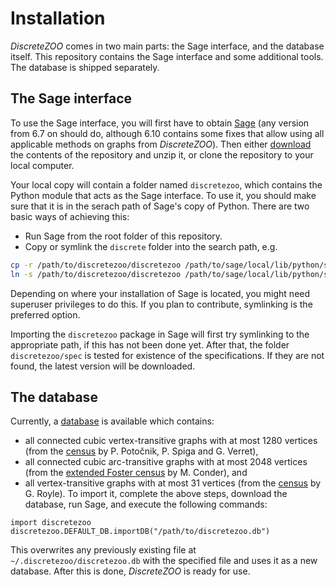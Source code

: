# Installation

*DiscreteZOO* comes in two main parts: the Sage interface, and the database itself. This repository contains the Sage interface and some additional tools. The database is shipped separately.

## The Sage interface

To use the Sage interface, you will first have to obtain [Sage](http://www.sagemath.org/) (any version from 6.7 on should do, although 6.10 contains some fixes that allow using all applicable methods on graphs from *DiscreteZOO*). Then either [download](https://github.com/DiscreteZOO/DiscreteZOO-sage/archive/master.zip) the contents of the repository and unzip it, or clone the repository to your local computer.

Your local copy will contain a folder named `discretezoo`, which contains the Python module that acts as the Sage interface. To use it, you should make sure that it is in the serach path of Sage's copy of Python. There are two basic ways of achieving this:
* Run Sage from the root folder of this repository.
* Copy or symlink the `discrete` folder into the search path, e.g.
```bash
cp -r /path/to/discretezoo/discretezoo /path/to/sage/local/lib/python/site-packages/ # to copy
ln -s /path/to/discretezoo/discretezoo /path/to/sage/local/lib/python/site-packages/ # to link
```
Depending on where your installation of Sage is located, you might need superuser privileges to do this. If you plan to contribute, symlinking is the preferred option.

Importing the `discretezoo` package in Sage will first try symlinking to the appropriate path, if this has not been done yet. After that, the folder `discretezoo/spec` is tested for existence of the specifications. If they are not found, the latest version will be downloaded.

## The database

Currently, a [database](http://discretezoo.xyz/discretezoo.db) is available which contains:
* all connected cubic vertex-transitive graphs with at most 1280 vertices (from the [census](http://www.matapp.unimib.it/~spiga/census.html) by P. Potočnik, P. Spiga and G. Verret),
* all connected cubic arc-transitive graphs with at most 2048 vertices (from the [extended Foster census](https://www.math.auckland.ac.nz/~conder/symmcubic2048list.txt) by M. Conder), and
* all vertex-transitive graphs with at most 31 vertices (from the [census](http://staffhome.ecm.uwa.edu.au/~00013890/remote/trans/index.html) by G. Royle).
To import it, complete the above steps, download the database, run Sage, and execute the following commands:
```sage
import discretezoo
discretezoo.DEFAULT_DB.importDB("/path/to/discretezoo.db")
```
This overwrites any previously existing file at `~/.discretezoo/discretezoo.db` with the specified file and uses it as a new database. After this is done, *DiscreteZOO* is ready for use.
